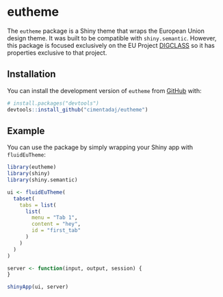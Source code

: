 
<!-- README.md is generated from README.Rmd. Please edit that file -->

# eutheme

The `eutheme` package is a Shiny theme that wraps the European Union
design theme. It was built to be compatible with `shiny.semantic`.
However, this package is focused exclusively on the EU Project
[DIGCLASS](https://joint-research-centre.ec.europa.eu/tools-and-laboratories/centre-advanced-studies/digclass_en)
so it has properties exclusive to that project.

## Installation

You can install the development version of `eutheme` from
[GitHub](https://github.com/) with:

``` r
# install.packages("devtools")
devtools::install_github("cimentadaj/eutheme")
```

## Example

You can use the package by simply wrapping your Shiny app with
`fluidEuTheme`:

``` r
library(eutheme)
library(shiny)
library(shiny.semantic)

ui <- fluidEuTheme(
  tabset(
    tabs = list(
      list(
        menu = "Tab 1",
        content = "hey",
        id = "first_tab"
      )
    )
  )
)

server <- function(input, output, session) {
}

shinyApp(ui, server)
```
